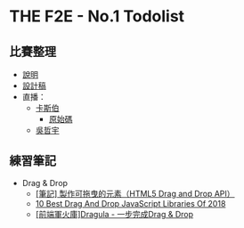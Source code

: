 # THE F2E - No.1 Todolist

## 比賽整理

- [說明](https://www.facebook.com/groups/173311386703334/permalink/179453469422459/)
- [設計稿](https://hexschool.github.io/THE_F2E_Design/todolist/)
- 直播： 
  - [卡斯伯](https://www.facebook.com/WccCasper/videos/537506876645540/)
    - [原始碼](https://www.facebook.com/groups/173311386703334/permalink/180292126005260/)
  - [吳哲宇](https://www.facebook.com/bosscodingplease/videos/2026726584247418/)



## 練習筆記

- Drag & Drop
  - [[筆記] 製作可拖曳的元素（HTML5 Drag and Drop API）](https://pjchender.blogspot.com/2017/08/html5-drag-and-drop-api.html)
  - [10 Best Drag And Drop JavaScript Libraries Of 2018](https://www.cssscript.com/best-drag-drop-javascript-libraries/)
  - [[前端軍火庫]Dragula - 一步完成Drag & Drop](https://dotblogs.com.tw/wellwind/2016/12/19/front-end-dragula)

